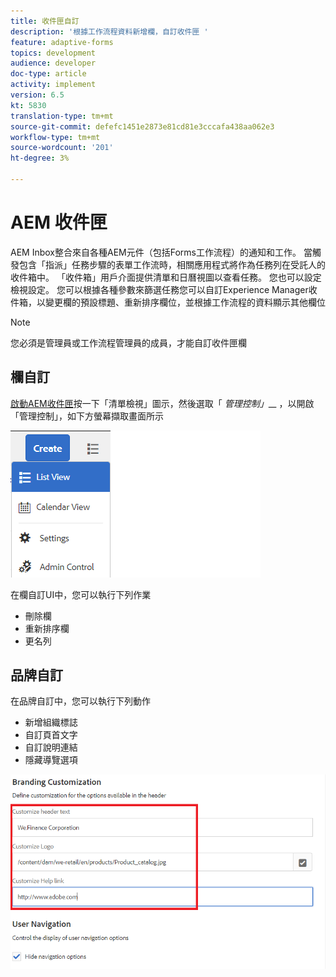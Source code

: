 ```yaml
---
title: 收件匣自訂
description: '根據工作流程資料新增欄，自訂收件匣 '
feature: adaptive-forms
topics: development
audience: developer
doc-type: article
activity: implement
version: 6.5
kt: 5830
translation-type: tm+mt
source-git-commit: defefc1451e2873e81cd81e3cccafa438aa062e3
workflow-type: tm+mt
source-wordcount: '201'
ht-degree: 3%

---
```


# AEM 收件匣

AEM Inbox整合來自各種AEM元件（包括Forms工作流程）的通知和工作。 當觸發包含「指派」任務步驟的表單工作流時，相關應用程式將作為任務列在受託人的收件箱中。
「收件箱」用戶介面提供清單和日曆視圖以查看任務。 您也可以設定檢視設定。 您可以根據各種參數來篩選任務您可以自訂Experience Manager收件箱，以變更欄的預設標題、重新排序欄位，並根據工作流程的資料顯示其他欄位


>[!NOTE]
>
>您必須是管理員或工作流程管理員的成員，才能自訂收件匣欄

## 欄自訂

[啟動AEM收件匣](http://localhost:4502/aem/inbox)按一下「清單檢視」圖示，然後選取「 _管理控制」___ ，以開啟「管理控制」，如下方螢幕擷取畫面所示

![admin-control](assets/open-customization.png)

在欄自訂UI中，您可以執行下列作業

* 刪除欄
* 重新排序欄
* 更名列

## 品牌自訂

在品牌自訂中，您可以執行下列動作

* 新增組織標誌
* 自訂頁首文字
* 自訂說明連結
* 隱藏導覽選項

![收件箱——品牌](assets/branding-customization.PNG)
